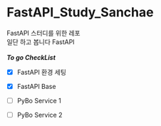 # FastAPI_Study_Sanchae
FastAPI 스터디를 위한 레포 <br>
일단 하고 봅니다 FastAPI <br><br>
***To go CheckList***
- [X] FastAPI 환경 세팅
- [X] FastAPI Base
- [ ] PyBo Service 1
- [ ] PyBo Service 2 <br><br>

